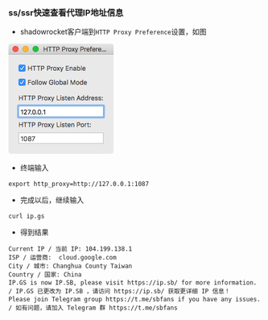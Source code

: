 ### ss/ssr快速查看代理IP地址信息

- shadowrocket客户端到`HTTP Proxy Preference`设置，如图

![](https://raw.githubusercontent.com/we11cheng/picBed/master/20190411110317.png)

- 终端输入

```
export http_proxy=http://127.0.0.1:1087
```

- 完成以后，继续输入

```
curl ip.gs
```

- 得到结果

```
Current IP / 当前 IP: 104.199.138.1
ISP / 运营商:  cloud.google.com
City / 城市: Changhua County Taiwan
Country / 国家: China
IP.GS is now IP.SB, please visit https://ip.sb/ for more information. / IP.GS 已更改为 IP.SB ，请访问 https://ip.sb/ 获取更详细 IP 信息！
Please join Telegram group https://t.me/sbfans if you have any issues. / 如有问题，请加入 Telegram 群 https://t.me/sbfans 
```
